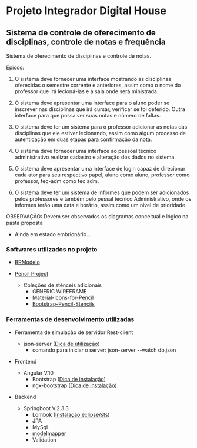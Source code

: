 # Projeto Integrador Digital House

## Sistema de controle de oferecimento de disciplinas, controle de notas e frequência

Sistema de oferecimento de disciplinas e controle de notas.

Épicos:
1. O sistema deve fornecer uma interface mostrando as disciplinas oferecidas o semestre corrente e anteriores, assim como o nome do professor que irá lecioná-las e a sala onde será ministrada.

1. O sistema deve apresentar uma interface para o aluno poder se inscrever nas disciplinas que irá cursar, verificar se foi deferido. Outra interface para que possa ver suas notas e número de faltas.

1. O sistema deve ter um sistema para o professor adicionar as notas das disciplinas que ele estiver lecionando, assim como algum processo de autenticação em duas etapas para confirmação da nota.

1. O sistema deve fornecer uma interface ao pessoal técnico administrativo realizar cadastro e alteração dos dados no sistema.

1. O sistema deve apresentar uma interface de login capaz de direcionar cada ator para seu respectivo papel, aluno como aluno, professor como professor, tec-adm como tec adm.

1. O sistema deve ter um sistema de informes que podem ser adicionados pelos professores e também pelo pessal tecnico Administrativo, onde os informes terão uma data e horário, assim como um nivel de prioridade.

OBSERVAÇÃO: Devem ser observados os diagramas conceitual e lógico na pasta proposta

* Ainda em estado embrionário...

### Softwares utilizados no projeto

* [BRModelo](https://sourceforge.net/projects/brmodelo/)
  
* [Pencil Project](https://pencil.evolus.vn/)
  * Coleções de stênceis adicionais
    * GENERIC WIREFRAME
    * [Material-Icons-for-Pencil](https://github.com/nathanielw/Material-Icons-for-Pencil/releases/tag/v2.0.0)
	* [Bootstrap-Pencil-Stencils](https://github.com/nathanielw/Bootstrap-Pencil-Stencils/releases/tag/v1.1.1)
	
### Ferramentas de desenvolvimento utilizadas

* Ferramenta de simulação de servidor Rest-client
  * json-server ([Dica de utilização](https://www.youtube.com/watch?v=mczUdRvLBc8&list=PLGxZ4Rq3BOBoSRcKWEdQACbUCNWLczg2G&index=122))
    * comando para iniciar o server: json-server --watch db.json
	

* Frontend
  * Angular V.10
    * Bootstrap ([Dica de instalação](https://loiane.com/2017/08/how-to-add-bootstrap-to-an-angular-cli-project/))
	* ngx-bootstrap ([Dica de instalação](https://loiane.com/2017/08/how-to-add-bootstrap-to-an-angular-cli-project/))
	
* Backend
  * Springboot V.2.3.3
	* Lombok ([Instalação eclipse/sts](https://projectlombok.org/setup/eclipse))
	* JPA
	* MySql
	* [modelmapper](http://modelmapper.org/)
	* Validation


